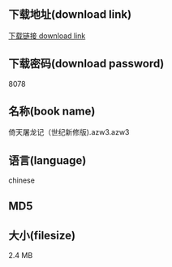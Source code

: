 ## 下载地址(download link)
[下载链接 download link](https://tutu365.netlify.app/?s=%E5%80%9A%E5%A4%A9%E5%B1%A0%E9%BE%99%E8%AE%B0%EF%BC%88%E4%B8%96%E7%BA%AA%E6%96%B0%E4%BF%AE%E7%89%88%29.azw3)

## 下载密码(download password)
8078

## 名称(book name)
倚天屠龙记（世纪新修版).azw3.azw3

## 语言(language)
chinese

## MD5


## 大小(filesize)
2.4 MB
